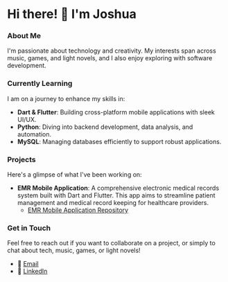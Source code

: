 # Hi there! 👋 I'm Joshua

### About Me

I'm passionate about technology and creativity. My interests span across music, games, and light novels, and I also enjoy exploring with software development. 

### Currently Learning

I am on a journey to enhance my skills in:
- **Dart & Flutter**: Building cross-platform mobile applications with sleek UI/UX.
- **Python**: Diving into backend development, data analysis, and automation.
- **MySQL**: Managing databases efficiently to support robust applications.

### Projects

Here's a glimpse of what I've been working on:
- **EMR Mobile Application**: A comprehensive electronic medical records system built with Dart and Flutter. This app aims to streamline patient management and medical record keeping for healthcare providers.
  - [EMR Mobile Application Repository](https://github.com/Jsh-Syn/EMR-Mobile-App)

### Get in Touch

Feel free to reach out if you want to collaborate on a project, or simply to chat about tech, music, games, or light novels!
- 📧 [Email](mailto:sayenmarkjoshua@gmail.com)
- 💼 [LinkedIn](https://www.linkedin.com/in/mark-joshua-sayen-853010258/)
